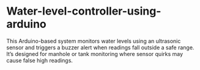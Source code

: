 # Water-level-controller-using-arduino
This Arduino-based system monitors water levels using an ultrasonic sensor and triggers a buzzer alert when readings fall outside a safe range. It’s designed for manhole or tank monitoring where sensor quirks may cause false high readings.

